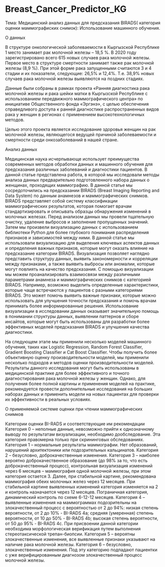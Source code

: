 # Breast_Cancer_Predictor_KG
Тема: Медицинский анализ данных для предсказания BIRADS( категория оценки маммографиских снимок): Использование машинного обучения.

О данных

В структуре онкологической заболеваемости в Кыргызской Республике 1 место занимает рак молочной железы – 18,5 %. В 2020 году зарегистрировано всего 615 новых случаев рака молочной железы. Первое место в структуре смертности занимает также рак молочной железы (8,9 %). При этой форме рака запущенными считаются 3 и 4 стадии и их показатели, следующие: 26,5% и 12,4%. Т.е. 38,9% новых случаев рака молочной железы выявляются на поздних стадиях.

Данные были собраны в рамках проекта «Ранняя диагностика рака молочной железы и рака шейки матки в Кыргызской Республике с использованием передвижного маммографического центра» по инициативе Общественного фонда «Эргэнэ», с целью обеспечения справедливого доступа к ранней диагностике распространенных видов рака у женщин в регионах с применением высокотехнологичных методов.

Целью этого проекта является исследование здоровья женщин на рак молочной железы, являющегося ведущей причиной заболеваемости и смертности среди онкозаболеваний в нашей стране.

Анализ данных

Медицинская наука исчерпывающе использует преимущества современных методов обработки данных и машинного обучения для предсказания различных заболеваний и диагностики пациентов. В данной статье представлена работа, в которой мы исследовали методы анализа данных предварительно подготовленного набора данных о женщинах, проходящих маммографию. В данной статье мы сосредоточились на предсказании BIRADS (Breast Imaging Reporting and Data System) по данным анамнезов и маммографических снимков. BIRADS представляет собой систему классификации маммографических результатов, которая помогает врачам стандартизировать и описывать образцы обнаружения изменений в молочных железах. Перед анализом данных мы провели тщательную очистку, удаление выбросов и заполнение пропущенных значений. Затем мы произвели визуализацию данных с использованием библиотеки Python для более глубокого понимания распределения признаков и зависимостей между ними. В данной статье мы использовали визуализацию для выделения ключевых аспектов данных и определения важных признаков, которые могут оказать влияние на предсказание категории BIRADS. Визуализация позволяет наглядно представить структуру данных, выявить закономерности и корреляции между признаками, а также выявить выбросы или аномалии, которые могут повлиять на качество предсказания. С помощью визуализации мы можем проанализировать взаимосвязи между различными параметрами анамнеза и маммографических снимков с категорией BIRADS. Например, возможно выделить определенные характеристики, которые чаще встречаются у пациентов с разными категориями BIRADS. Это может помочь выявить важные признаки, которые можно использовать для улучшения точности предсказания и помочь врачам принимать более информированные решения. Использование визуализации в исследовании данных оказывает значительную помощь в понимании структуры данных, выявлении паттернов и сборе инсайтов, которые могут быть использованы для разработки более эффективных моделей предсказания BIRADS и улучшения качества диагностики.

На следующем этапе мы применили несколько моделей машинного обучения, таких как Logistic Regression, Random Forest Classifier, Gradient Boosting Classifier и Cat Boost Classifier. Чтобы получить более объективную оценку производительности моделей, мы применили несколько подходов и методов оценки производительности моделей. Результаты данного исследования могут быть использованы в медицинской практике для более эффективного и точного диагностирования рака молочной железы у женщин. Однако, для получения более полной картины и применения моделей на практике, рекомендуется провести дополнительные исследования на больших наборах данных и применить модели на новых пациентах для проверки их эффективности в реальных условиях.

О применяемой системе оценки при чтении маммографических снимков

Категории оценки BI-RADS и соответствующие им рекомендации Категория 0 – неполные данные, невозможно прийти к однозначному выводу по результатам визуализации, необходимо дообследование. Эта категория правомерна только при скрининговых обследованиях. Категория 1 – нормальные результаты маммографии. Нет образований, нарушений архитектоники или подозрительных кальцинатов. Категория 2 – безусловно, доброкачественные изменения. Категория 3 – наиболее вероятно доброкачественное образование (до 98% за то, что есть доброкачественный процесс), контрольная визуализация изменений через 6 месяцев – маммография одной молочной железы, при этом категория остается 3. Далее, при стабильной картине, рекомендована маммография обеих молочных желез через 12 месяцев. При стабильной картине выявленных изменений категория изменяется на 2 и контроль назначается через 12 месяцев. Пограничная категория, динамический контроль по схеме 6-12-12 месяцев. Категория 4 – выявленные изменения на маммограммах подозрительны на злокачественный процесс с вероятностью от 2 до 94%: низкая степень вероятности, от 2 до 10% - BI-RADS 4a; средняя (умеренная) степень вероятности, от 10 до 50% - BI-RADS 4b; высокая степень вероятности, от 50 до 95% - BI-RADS 4c. При присвоении данной категории необходима морфологическая верификация путем выполнения стереотаксической трепан-биопсии. Категория 5 – вероятны злокачественные изменения, все выявленные признаки указывают на наличие рака молочной железы. Категория 6 – безусловно, злокачественные изменения. Под эту категорию подпадают пациентки с уже верифицированным диагнозом злокачественный процесс молочной железы.
